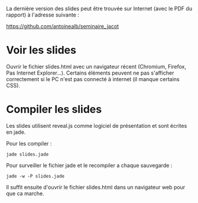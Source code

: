 La dernière version des slides peut être trouvée sur Internet (avec le PDF du rapport) à l'adresse suivante :

https://github.com/antoinealb/seminaire_jacot

Voir les slides
===============
Ouvrir le fichier slides.html avec un navigateur récent (Chromium, Firefox, Pas Internet Explorer...).
Certains éléments peuvent ne pas s'afficher correctement si le PC n'est pas connecté à internet (il manque certains CSS).


Compiler les slides
==================
Les slides utilisent reveal.js comme logiciel de présentation et sont écrites en jade.

Pour les compiler :

    jade slides.jade

Pour surveiller le fichier jade et le recompiler a chaque sauvegarde : 

    jade -w -P slides.jade

Il suffit ensuite d'ouvrir le fichier slides.html dans un navigateur web pour que ca marche. 
